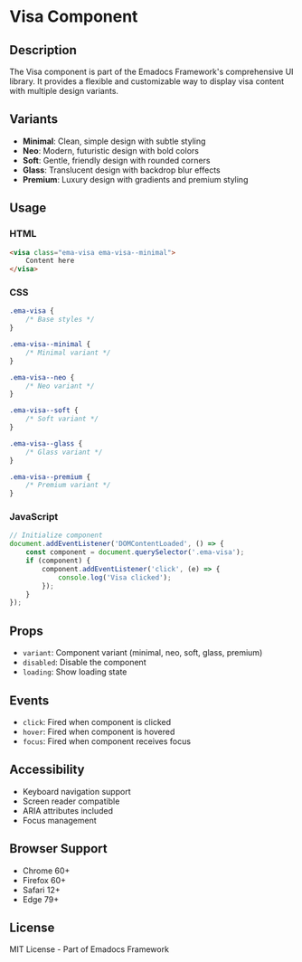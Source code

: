# Visa Component

## Description
The Visa component is part of the Emadocs Framework's comprehensive UI library. It provides a flexible and customizable way to display visa content with multiple design variants.

## Variants
- **Minimal**: Clean, simple design with subtle styling
- **Neo**: Modern, futuristic design with bold colors
- **Soft**: Gentle, friendly design with rounded corners
- **Glass**: Translucent design with backdrop blur effects
- **Premium**: Luxury design with gradients and premium styling

## Usage

### HTML
```html
<visa class="ema-visa ema-visa--minimal">
    Content here
</visa>
```

### CSS
```css
.ema-visa {
    /* Base styles */
}

.ema-visa--minimal {
    /* Minimal variant */
}

.ema-visa--neo {
    /* Neo variant */
}

.ema-visa--soft {
    /* Soft variant */
}

.ema-visa--glass {
    /* Glass variant */
}

.ema-visa--premium {
    /* Premium variant */
}
```

### JavaScript
```javascript
// Initialize component
document.addEventListener('DOMContentLoaded', () => {
    const component = document.querySelector('.ema-visa');
    if (component) {
        component.addEventListener('click', (e) => {
            console.log('Visa clicked');
        });
    }
});
```

## Props
- `variant`: Component variant (minimal, neo, soft, glass, premium)
- `disabled`: Disable the component
- `loading`: Show loading state

## Events
- `click`: Fired when component is clicked
- `hover`: Fired when component is hovered
- `focus`: Fired when component receives focus

## Accessibility
- Keyboard navigation support
- Screen reader compatible
- ARIA attributes included
- Focus management

## Browser Support
- Chrome 60+
- Firefox 60+
- Safari 12+
- Edge 79+

## License
MIT License - Part of Emadocs Framework
